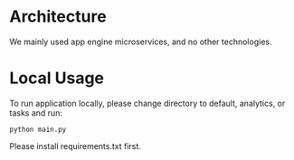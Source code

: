 # Architecture

We mainly used app engine microservices, and no other technologies.

# Local Usage

To run application locally, please change directory to default, analytics, or tasks and run:

```
python main.py
```

Please install requirements.txt first.
